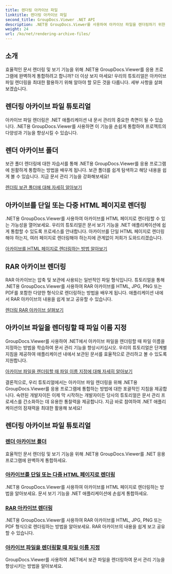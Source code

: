 ```yaml
---
title: 렌더링 아카이브 파일
linktitle: 렌더링 아카이브 파일
second_title: GroupDocs.Viewer .NET API
description: .NET용 GroupDocs.Viewer를 사용하여 아카이브 파일을 렌더링하기 위한 포괄적인 자습서를 살펴보세요. .NET 애플리케이션에 원활하고 효율적으로 통합하세요.
weight: 24
url: /ko/net/rendering-archive-files/
---
```

## 소개

효율적인 문서 렌더링 및 보기 기능을 위해 .NET용 GroupDocs.Viewer를 응용 프로그램에 완벽하게 통합하려고 합니까? 더 이상 보지 마세요! 우리의 튜토리얼은 아카이브 파일 렌더링을 최대한 활용하기 위해 알아야 할 모든 것을 다룹니다. 세부 사항을 살펴 보겠습니다.

## 렌더링 아카이브 파일 튜토리얼

아카이브 파일 렌더링은 .NET 애플리케이션 내 문서 관리의 중요한 측면이 될 수 있습니다. .NET용 GroupDocs.Viewer를 사용하면 이 기능을 손쉽게 통합하여 프로젝트의 다양성과 기능을 향상시킬 수 있습니다.

## 렌더 아카이브 폴더

보관 폴더 렌더링에 대한 자습서를 통해 .NET용 GroupDocs.Viewer를 응용 프로그램에 원활하게 통합하는 방법을 배우게 됩니다. 보관 폴더를 쉽게 탐색하고 해당 내용을 쉽게 볼 수 있습니다. 지금 문서 관리 기능을 강화해보세요!

[렌더링 보관 폴더에 대해 자세히 알아보기](./render-archive-folder/)

## 아카이브를 단일 또는 다중 HTML 페이지로 렌더링

.NET용 GroupDocs.Viewer를 사용하여 아카이브를 HTML 페이지로 렌더링할 수 있는 가능성을 열어보세요. 우리의 튜토리얼은 문서 보기 기능을 .NET 애플리케이션에 쉽게 통합할 수 있도록 프로세스를 안내합니다. 아카이브를 단일 HTML 페이지로 렌더링해야 하는지, 여러 페이지로 렌더링해야 하는지에 관계없이 저희가 도와드리겠습니다.

[아카이브를 HTML 페이지로 렌더링하는 방법 알아보기](./render-archives-html/)

## RAR 아카이브 렌더링

RAR 아카이브는 압축 및 보관에 사용되는 일반적인 파일 형식입니다. 튜토리얼을 통해 .NET용 GroupDocs.Viewer를 사용하여 RAR 아카이브를 HTML, JPG, PNG 또는 PDF를 포함한 다양한 형식으로 렌더링하는 방법을 배우게 됩니다. 애플리케이션 내에서 RAR 아카이브의 내용을 쉽게 보고 공유할 수 있습니다.

[렌더링 RAR 아카이브 살펴보기](./render-rar/)

## 아카이브 파일을 렌더링할 때 파일 이름 지정

GroupDocs.Viewer를 사용하여 .NET에서 아카이브 파일을 렌더링할 때 파일 이름을 지정하는 방법을 학습하여 문서 관리 기능을 향상시키십시오. 우리의 튜토리얼은 단계별 지침을 제공하여 애플리케이션 내에서 보관된 문서를 효율적으로 관리하고 볼 수 있도록 지원합니다.

[아카이브 파일을 렌더링할 때 파일 이름 지정에 대해 자세히 알아보기](./specify-filename-render-archive/)

결론적으로, 우리 튜토리얼에서는 아카이브 파일 렌더링을 위해 .NET용 GroupDocs.Viewer를 응용 프로그램에 통합하는 방법에 대한 포괄적인 지침을 제공합니다. 숙련된 개발자이든 이제 막 시작하는 개발자이든 당사의 튜토리얼은 문서 관리 프로세스를 간소화하는 데 유용한 통찰력을 제공합니다. 지금 바로 참여하여 .NET 애플리케이션의 잠재력을 최대한 활용해 보세요!
## 렌더링 아카이브 파일 튜토리얼
### [렌더 아카이브 폴더](./render-archive-folder/)
효율적인 문서 렌더링 및 보기 기능을 위해 .NET용 GroupDocs.Viewer를 .NET 응용 프로그램에 완벽하게 통합하세요.
### [아카이브를 단일 또는 다중 HTML 페이지로 렌더링](./render-archives-html/)
.NET용 GroupDocs.Viewer를 사용하여 아카이브를 HTML 페이지로 렌더링하는 방법을 알아보세요. 문서 보기 기능을 .NET 애플리케이션에 손쉽게 통합하세요.
### [RAR 아카이브 렌더링](./render-rar/)
.NET용 GroupDocs.Viewer를 사용하여 RAR 아카이브를 HTML, JPG, PNG 또는 PDF 형식으로 렌더링하는 방법을 알아보세요. RAR 아카이브의 내용을 쉽게 보고 공유할 수 있습니다.
### [아카이브 파일을 렌더링할 때 파일 이름 지정](./specify-filename-render-archive/)
GroupDocs.Viewer를 사용하여 .NET에서 보관 파일을 렌더링하여 문서 관리 기능을 향상시키는 방법을 알아보세요.